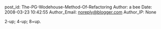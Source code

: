post_id: The-PG-Wodehouse-Method-Of-Refactoring
Author: a bee
Date: 2008-03-23 10:42:55
Author_Email: noreply@blogger.com
Author_IP: None

2-up; 4-up; 8=up.

